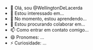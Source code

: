 - 👋 Olá, sou @WellingtonDeLacerda
- 👀 Estou interessado em...
- 🌱 No momento, estou aprendendo...
- 💞️ Estou procurando colaborar em...
- 📫 Como entrar em contato comigo...
- 😄 Pronomes: ...
- ⚡ Curiosidade: ...

<!---
WellingtonDeLacerda/WellingtonDeLacerda é um repositório ✨ especial ✨ porque seu `README.md` (este arquivo) aparece no seu perfil do GitHub.
Você pode clicar no link Visualizar para dar uma olhada nas suas alterações.
--->
 